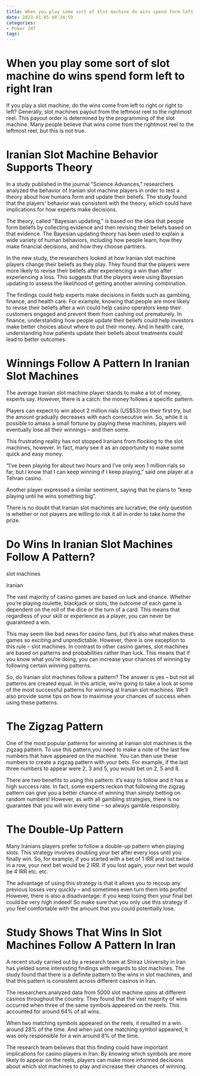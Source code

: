```yaml
---
title: When you play some sort of slot machine do wins spend form left to right Iran
date: 2023-01-05 08:34:59
categories:
- Poker 247
tags:
---
```



#  When you play some sort of slot machine do wins spend form left to right Iran

If you play a slot machine, do the wins come from left to right or right to left? Generally, slot machines payout from the leftmost reel to the rightmost reel. This payout order is determined by the programming of the slot machine. Many people believe that wins come from the rightmost reel to the leftmost reel, but this is not true.

#  Iranian Slot Machine Behavior Supports Theory

In a study published in the journal "Science Advances," researchers analyzed the behavior of Iranian slot machine players in order to test a theory about how humans form and update their beliefs. The study found that the players' behavior was consistent with the theory, which could have implications for how experts make decisions.

The theory, called "Bayesian updating," is based on the idea that people form beliefs by collecting evidence and then revising their beliefs based on that evidence. The Bayesian updating theory has been used to explain a wide variety of human behaviors, including how people learn, how they make financial decisions, and how they choose partners.

In the new study, the researchers looked at how Iranian slot machine players change their beliefs as they play. They found that the players were more likely to revise their beliefs after experiencing a win than after experiencing a loss. This suggests that the players were using Bayesian updating to assess the likelihood of getting another winning combination.

The findings could help experts make decisions in fields such as gambling, finance, and health care. For example, knowing that people are more likely to revise their beliefs after a win could help casino operators keep their customers engaged and prevent them from cashing out prematurely. In finance, understanding how people update their beliefs could help investors make better choices about where to put their money. And in health care, understanding how patients update their beliefs about treatments could lead to better outcomes.

#  Winnings Follow A Pattern In Iranian Slot Machines

The average Iranian slot machine player stands to make a lot of money, experts say. However, there is a catch: the money follows a specific pattern.

Players can expect to win about 2 million rials (US$53) on their first try, but the amount gradually decreases with each consecutive win. So, while it is possible to amass a small fortune by playing these machines, players will eventually lose all their winnings – and then some.

This frustrating reality has not stopped Iranians from flocking to the slot machines, however. In fact, many see it as an opportunity to make some quick and easy money.

“I’ve been playing for about two hours and I’ve only won 1 million rials so far, but I know that I can keep winning if I keep playing,” said one player at a Tehran casino.

Another player expressed a similar sentiment, saying that he plans to “keep playing until he wins something big”.

There is no doubt that Iranian slot machines are lucrative; the only question is whether or not players are willing to risk it all in order to take home the prize.

#  Do Wins In Iranian Slot Machines Follow A Pattern?

slot machines

Iranian

The vast majority of casino games are based on luck and chance. Whether you’re playing roulette, blackjack or slots, the outcome of each game is dependent on the roll of the dice or the turn of a card. This means that regardless of your skill or experience as a player, you can never be guaranteed a win.

This may seem like bad news for casino fans, but it’s also what makes these games so exciting and unpredictable. However, there is one exception to this rule – slot machines. In contrast to other casino games, slot machines are based on patterns and probabilities rather than luck. This means that if you know what you’re doing, you can increase your chances of winning by following certain winning patterns.

So, do Iranian slot machines follow a pattern? The answer is yes – but not all patterns are created equal. In this article, we’re going to take a look at some of the most successful patterns for winning at Iranian slot machines. We’ll also provide some tips on how to maximise your chances of success when using these patterns.

# The Zigzag Pattern

One of the most popular patterns for winning at Iranian slot machines is the zigzag pattern. To use this pattern,you need to make a note of the last few numbers that have appeared on the machine. You can then use these numbers to create a zigzag pattern with your bets. For example, if the last three numbers to appear were 2, 3 and 5, you would bet on 2, 5 and 8.

There are two benefits to using this pattern: it’s easy to follow and it has a high success rate. In fact, some experts reckon that following the zigzag pattern can give you a better chance of winning than simply betting on random numbers! However, as with all gambling strategies, there is no guarantee that you will win every time – so always gamble responsibly.

# The Double-Up Pattern
Many Iranians players prefer to follow a double-up pattern when playing slots. This strategy involves doubling your bet after every loss until you finally win. So, for example, if you started with a bet of 1 IRR and lost twice in a row, your next bet would be 2 IRR. If you lost again, your next bet would be 4 IRR etc. etc.

The advantage of using this strategy is that it allows you to recoup any previous losses very quickly – and sometimes even turn them into profits! However, there is also a disadvantage: if you keep losing then your final bet could be very high indeed! So make sure that you only use this strategy if you feel comfortable with the amount that you could potentially lose.

#  Study Shows That Wins In Slot Machines Follow A Pattern In Iran

A recent study carried out by a research team at Shiraz University in Iran has yielded some interesting findings with regards to slot machines. The study found that there is a definite pattern to the wins in slot machines, and that this pattern is consistent across different casinos in Iran.

The researchers analyzed data from 5000 slot machine spins at different casinos throughout the country. They found that the vast majority of wins occurred when three of the same symbols appeared on the reels. This accounted for around 64% of all wins.

When two matching symbols appeared on the reels, it resulted in a win around 28% of the time. And when just one matching symbol appeared, it was only responsible for a win around 8% of the time.

The research team believes that this finding could have important implications for casino players in Iran. By knowing which symbols are more likely to appear on the reels, players can make more informed decisions about which slot machines to play and increase their chances of winning.